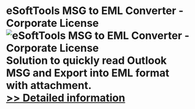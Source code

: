 # eSoftTools MSG to EML Converter - Corporate License<br />![eSoftTools MSG to EML Converter - Corporate License](https://mycommerce.akamaized.net/api/pimages/P300877911/BIG/300877911.GIF)<br />Solution to quickly read Outlook MSG and Export into EML format with attachment.<br />[>> Detailed information](https://secure.shareit.com/shareit/product.html?productid=300877911&affiliateid=200057808)